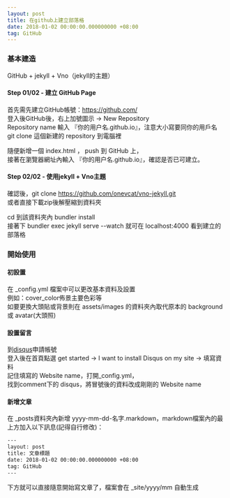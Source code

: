 ```yaml
---
layout: post
title: 在github上建立部落格
date: 2018-01-02 00:00:00.000000000 +08:00
tag: GitHub
---
```


### 基本建造

GitHub + jekyll + Vno（jekyll的主題）

#### Step 01/02 - 建立 GitHub Page
首先需先建立GitHub帳號：https://github.com/<br>
登入後GitHub後，右上加號圖示 -> New Repository<br>
Repository name 輸入 『你的用户名.github.io』，注意大小寫要同你的用戶名<br>
git clone 這個新建的 repository 到電腦裡<br>

隨便新增一個 index.html ， push 到 GitHub 上，<br>
接著在瀏覽器網址內輸入 『你的用户名.github.io』，確認是否已可建立。<br>

#### Step 02/02 - 使用jekyll + Vno主題

確認後，git clone https://github.com/onevcat/vno-jekyll.git<br>
或者直接下載zip後解壓縮到資料夾<br>

cd 到該資料夾內 bundler install<br>
接著下 bundler exec jekyll serve --watch 就可在 localhost:4000 看到建立的部落格<br>

### 開始使用

#### 初設置

在 _config.yml 檔案中可以更改基本資料及設置<br>
例如：cover_color佈景主要色彩等<br>
如要更換大頭貼或背景則在 assets/images 的資料夾內取代原本的 background 或 avatar(大頭照)<br>

#### 設置留言

到<a href="https://disqus.com/" target="_blank">disqus</a>申請帳號<br>
登入後在首頁點選 get started -> I want to install Disqus on my site -> 填寫資料<br>
記住填寫的 Website name，打開_config.yml，<br>
找到comment下的 disqus，將冒號後的資料改成剛剛的 Website name<br>

#### 新增文章

在 _posts資料夾內新增 yyyy-mm-dd-名字.markdown，markdown檔案內的最上方加入以下訊息(記得自行修改)：
```bash
---
layout: post
title: 文章標題
date: 2018-01-02 00:00:00.000000000 +08:00
tag: GitHub
---
```

下方就可以直接隨意開始寫文章了，檔案會在 _site/yyyy/mm 自動生成
